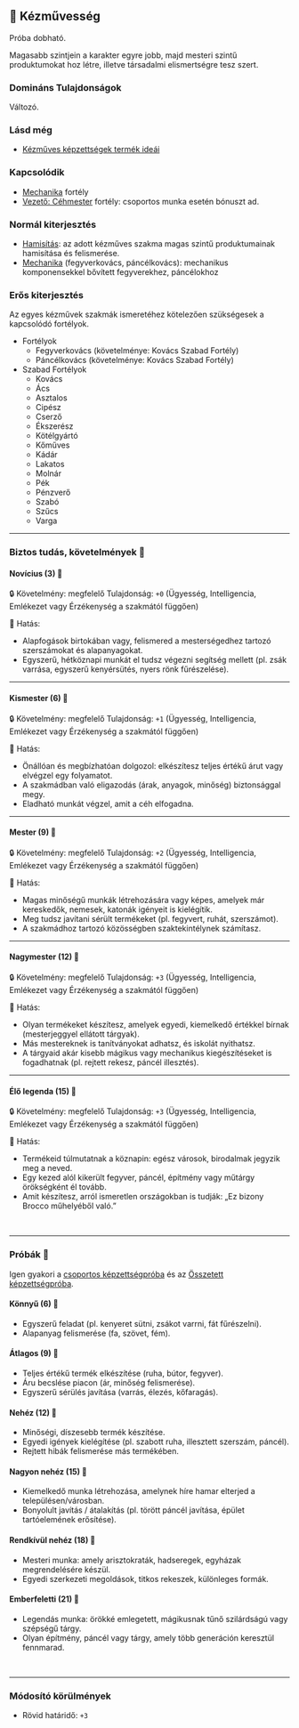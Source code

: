 ## 🔵 Kézművesség

Próba dobható.

Magasabb szintjein a karakter egyre jobb, majd mesteri szintű produktumokat hoz létre, illetve társadalmi elismertségre tesz szert.

### Domináns Tulajdonságok

Változó.

### Lásd még

- [Kézműves képzettségek termék ideái](../030_10_kezmuves_kepzettsegek_termek_ideai.md)

### Kapcsolódik

- [Mechanika](../fortelyok.altalanos/mechanika.md) fortély
- [Vezető: Céhmester](../fortelyok.altalanos/vezeto_cehmester.md) fortély: csoportos munka esetén bónuszt ad.

### Normál kiterjesztés

- [Hamisítás](../fortelyok.altalanos/hamisitas.md): az adott kézműves szakma magas szintű produktumainak hamisítása és felismerése.
- [Mechanika](../fortelyok.altalanos/mechanika.md) (fegyverkovács, páncélkovács): mechanikus komponensekkel bővített fegyverekhez, páncélokhoz

### Erős kiterjesztés

Az egyes kézművek szakmák ismeretéhez kötelezően szükségesek a kapcsolódó fortélyok.

- Fortélyok
  - Fegyverkovács (követelménye: Kovács Szabad Fortély)
  - Páncélkovács (követelménye: Kovács Szabad Fortély)
- Szabad Fortélyok
  - Kovács
  - Ács
  - Asztalos
  - Cipész
  - Cserző
  - Ékszerész
  - Kötélgyártó
  - Kőműves
  - Kádár
  - Lakatos
  - Molnár
  - Pék
  - Pénzverő
  - Szabó
  - Szűcs
  - Varga

---
### Biztos tudás, követelmények 📖

#### Novícius (3) 📖

🔒 Követelmény: megfelelő Tulajdonság: `+0` (Ügyesség, Intelligencia, Emlékezet vagy Érzékenység a szakmától függően)

🌟 Hatás:
- Alapfogások birtokában vagy, felismered a mesterségedhez tartozó szerszámokat és alapanyagokat.
- Egyszerű, hétköznapi munkát el tudsz végezni segítség mellett (pl. zsák varrása, egyszerű kenyérsütés, nyers rönk fűrészelése).

---
#### Kismester (6) 📖

🔒 Követelmény: megfelelő Tulajdonság: `+1` (Ügyesség, Intelligencia, Emlékezet vagy Érzékenység a szakmától függően)

🌟 Hatás:
- Önállóan és megbízhatóan dolgozol: elkészítesz teljes értékű árut vagy elvégzel egy folyamatot.
- A szakmádban való eligazodás (árak, anyagok, minőség) biztonsággal megy.
- Eladható munkát végzel, amit a céh elfogadna.

---
#### Mester (9) 📖

🔒 Követelmény: megfelelő Tulajdonság: `+2` (Ügyesség, Intelligencia, Emlékezet vagy Érzékenység a szakmától függően)

🌟 Hatás:
- Magas minőségű munkák létrehozására vagy képes, amelyek már kereskedők, nemesek, katonák igényeit is kielégítik.
- Meg tudsz javítani sérült termékeket (pl. fegyvert, ruhát, szerszámot).
- A szakmádhoz tartozó közösségben szaktekintélynek számítasz.

---
#### Nagymester (12) 📖

🔒 Követelmény:  megfelelő Tulajdonság: `+3` (Ügyesség, Intelligencia, Emlékezet vagy Érzékenység a szakmától függően)

🌟 Hatás:
- Olyan termékeket készítesz, amelyek egyedi, kiemelkedő értékkel bírnak (mesterjeggyel ellátott tárgyak).
- Más mestereknek is tanítványokat adhatsz, és iskolát nyithatsz.
- A tárgyaid akár kisebb mágikus vagy mechanikus kiegészítéseket is fogadhatnak (pl. rejtett rekesz, páncél illesztés).

---
#### Élő legenda (15) 📖

🔒 Követelmény:  megfelelő Tulajdonság: `+3` (Ügyesség, Intelligencia, Emlékezet vagy Érzékenység a szakmától függően)

🌟 Hatás:
- Termékeid túlmutatnak a köznapin: egész városok, birodalmak jegyzik meg a neved.
- Egy kezed alól kikerült fegyver, páncél, építmény vagy műtárgy örökségként él tovább.
- Amit készítesz, arról ismeretlen országokban is tudják: „Ez bizony Brocco műhelyéből való.”

<br />

---
### Próbák 🎲

Igen gyakori a [csoportos képzettségpróba](../030_07_01_csoportos_kepzettsegproba.md) és az [Összetett képzettségpróba](../030_06_01_kepzettsegproba.md#%C3%B6sszetett-k%C3%A9pzetts%C3%A9gpr%C3%B3ba-m%C3%A1sodlagos-pr%C3%B3badob%C3%A1sok).

#### Könnyű (6) 🎲 

- Egyszerű feladat (pl. kenyeret sütni, zsákot varrni, fát fűrészelni).
- Alapanyag felismerése (fa, szövet, fém).

#### Átlagos (9) 🎲 

- Teljes értékű termék elkészítése (ruha, bútor, fegyver).
- Áru becslése piacon (ár, minőség felismerése).
- Egyszerű sérülés javítása (varrás, élezés, kőfaragás).

#### Nehéz (12) 🎲 

- Minőségi, díszesebb termék készítése.
- Egyedi igények kielégítése (pl. szabott ruha, illesztett szerszám, páncél).
- Rejtett hibák felismerése más termékében.

#### Nagyon nehéz (15) 🎲 

- Kiemelkedő munka létrehozása, amelynek híre hamar elterjed a településen/városban.
- Bonyolult javítás / átalakítás (pl. törött páncél javítása, épület tartóelemének erősítése).

#### Rendkívül nehéz (18) 🎲 

- Mesteri munka: amely arisztokraták, hadseregek, egyházak megrendelésére készül.
- Egyedi szerkezeti megoldások, titkos rekeszek, különleges formák.

#### Emberfeletti (21) 🎲 

- Legendás munka: örökké emlegetett, mágikusnak tűnő szilárdságú vagy szépségű tárgy.
- Olyan építmény, páncél vagy tárgy, amely több generáción keresztül fennmarad.

<br />

---
### Módosító körülmények

- Rövid határidő: `+3`
